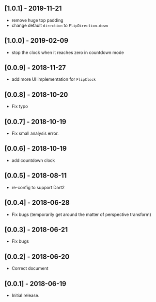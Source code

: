 ## [1.0.1] - 2019-11-21

* remove huge top padding
* change default `direction` to `FlipDirection.down`

## [1.0.0] - 2019-02-09

* stop the clock when it reaches zero in countdown mode

## [0.0.9] - 2018-11-27

* add more UI implementation for `FlipClock`

## [0.0.8] - 2018-10-20

* Fix typo

## [0.0.7] - 2018-10-19

* Fix small analysis error.

## [0.0.6] - 2018-10-19

* add countdown clock

## [0.0.5] - 2018-08-11

* re-config to support Dart2

## [0.0.4] - 2018-06-28

* Fix bugs (temporarily get around the matter of perspective transform)

## [0.0.3] - 2018-06-21

* Fix bugs

## [0.0.2] - 2018-06-20

* Correct document

## [0.0.1] - 2018-06-19

* Initial release.


